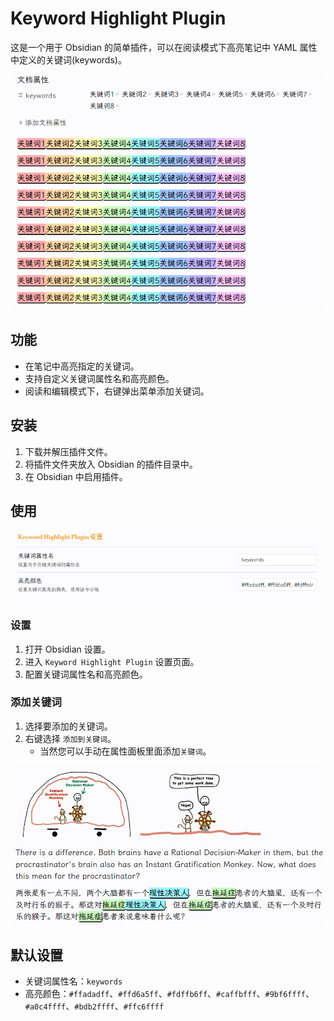 # Keyword Highlight Plugin

这是一个用于 Obsidian 的简单插件，可以在阅读模式下高亮笔记中 YAML 属性中定义的关键词(keywords)。

![](https://raw.githubusercontent.com/PandaNocturne/ImageAssets/main/Obsidian/202406270447133.png)

## 功能

- 在笔记中高亮指定的关键词。
- 支持自定义关键词属性名和高亮颜色。
- 阅读和编辑模式下，右键弹出菜单添加关键词。

## 安装

1. 下载并解压插件文件。
2. 将插件文件夹放入 Obsidian 的插件目录中。
3. 在 Obsidian 中启用插件。

## 使用

![](https://raw.githubusercontent.com/PandaNocturne/ImageAssets/main/Obsidian/202406270445080.png)


### 设置

1. 打开 Obsidian 设置。
2. 进入 `Keyword Highlight Plugin` 设置页面。
3. 配置关键词属性名和高亮颜色。

### 添加关键词

1. 选择要添加的关键词。
2. 右键选择 `添加到关键词`。
   - 当然您可以手动在属性面板里面添加`关键词`。

![](https://raw.githubusercontent.com/PandaNocturne/ImageAssets/main/Obsidian/202406270453914.gif)


## 默认设置

- 关键词属性名：`keywords`
- 高亮颜色：`#ffadadff`、`#ffd6a5ff`、`#fdffb6ff`、`#caffbfff`、`#9bf6ffff`、`#a0c4ffff`、`#bdb2ffff`、`#ffc6ffff`